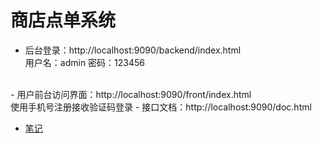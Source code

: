 # 商店点单系统

- 后台登录：http://localhost:9090/backend/index.html<br>  用户名：admin     密码：123456
<br>
- 用户前台访问界面：http://localhost:9090/front/index.html<br>
使用手机号注册接收验证码登录
- 接口文档：http://localhost:9090/doc.html
</br>

- [笔记](https://github.com/yagote/yatakeout/blob/master/document/yatakeout.md)
<br>


